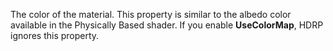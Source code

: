 The color of the material. This property is similar to the albedo color available in the Physically Based shader. If you enable **UseColorMap**, HDRP ignores this property.